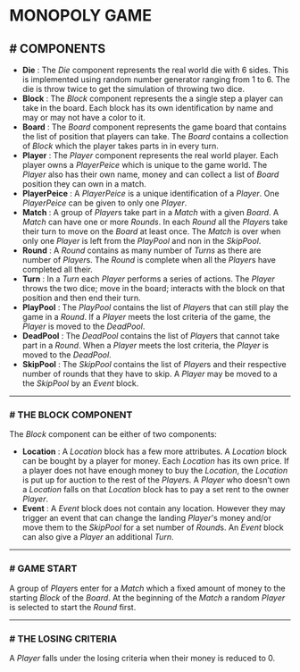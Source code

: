 # MONOPOLY GAME

## # COMPONENTS

- **Die** : The _Die_ component represents the real world die with 6 sides. This is implemented using random number generator ranging from 1 to 6. The die is throw twice to get the simulation of throwing two dice.
- **Block** : The _Block_ component represents the a single step a player can take in the board. Each block has its own identification by name and may or may not have a color to it.
- **Board** : The _Board_ component represents the game board that contains the list of position that players can take. The _Board_ contains a collection of _Block_ which the player takes parts in in every turn.
- **Player** : The _Player_ component represents the real world player. Each player owns a _PlayerPeice_ which is unique to the game world. The _Player_ also has their own name, money and can collect a list of _Board_ position they can own in a match.
- **PlayerPeice** : A _PlayerPeice_ is a unique identification of a _Player_. One _PlayerPeice_ can be given to only one _Player_.
- **Match** : A group of *Player*s take part in a _Match_ with a given _Board_. A _Match_ can have one or more _Rounds_. In each _Round_ all the *Player*s take their turn to move on the _Board_ at least once. The _Match_ is over when only one _Player_ is left from the _PlayPool_ and non in the _SkipPool_.
- **Round** : A _Round_ contains as many number of _Turns_ as there are number of *Player*s. The _Round_ is complete when all the *Player*s have completed all their.
- **Turn** : In a _Turn_ each _Player_ performs a series of actions. The _Player_ throws the two dice; move in the board; interacts with the block on that position and then end their turn.
- **PlayPool** : The _PlayPool_ contains the list of *Player*s that can still play the game in a _Round_. If a _Player_ meets the lost criteria of the game, the _Player_ is moved to the _DeadPool_.
- **DeadPool** : The _DeadPool_ contains the list of *Player*s that cannot take part in a _Round_. When a _Player_ meets the lost criteria, the _Player_ is moved to the _DeadPool_.
- **SkipPool** : The _SkipPool_ contains the list of *Player*s and their respective number of rounds that they have to skip. A _Player_ may be moved to a the _SkipPool_ by an _Event_ block.

---

### # THE BLOCK COMPONENT

The _Block_ component can be either of two components:

- **Location** : A _Location_ block has a few more attributes. A _Location_ block can be bought by a player for money. Each _Location_ has its own price. If a player does not have enough money to buy the _Location_, the _Location_ is put up for auction to the rest of the *Player*s. A _Player_ who doesn't own a _Location_ falls on that _Location_ block has to pay a set rent to the owner _Player_.
- **Event** : A _Event_ block does not contain any location. However they may trigger an event that can change the landing _Player_'s money and/or move them to the _SkipPool_ for a set number of *Round*s. An _Event_ block can also give a _Player_ an additional _Turn_.

---

### # GAME START

A group of *Player*s enter for a _Match_ which a fixed amount of money to the starting _Block_ of the _Board_. At the beginning of the _Match_ a random _Player_ is selected to start the _Round_ first.

---

### # THE LOSING CRITERIA

A _Player_ falls under the losing criteria when their money is reduced to 0.
